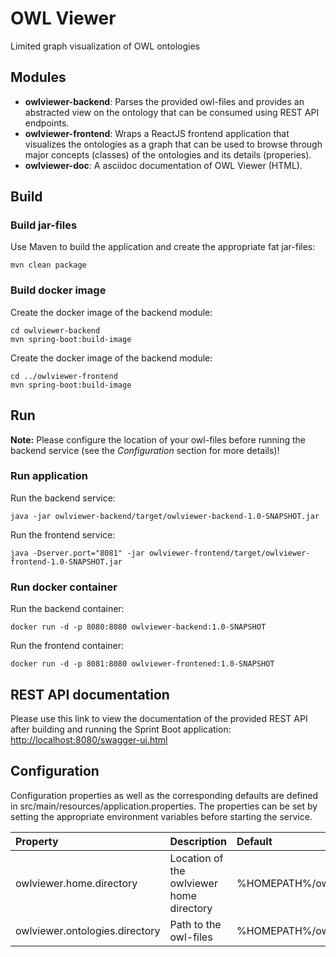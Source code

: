 # OWL Viewer

Limited graph visualization of OWL ontologies

## Modules

- **owlviewer-backend**: Parses the provided owl-files and provides an abstracted view on the ontology that can be 
consumed using REST API endpoints.
- **owlviewer-frontend**: Wraps a ReactJS frontend application that visualizes the ontologies as a graph that can be
used to browse through major concepts (classes) of the ontologies and its details (properies).
- **owlviewer-doc**: A asciidoc documentation of OWL Viewer (HTML).

## Build

### Build jar-files
Use Maven to build the application and create the appropriate fat jar-files:
```
mvn clean package
```

### Build docker image

Create the docker image of the backend module:
```
cd owlviewer-backend
mvn spring-boot:build-image
```

Create the docker image of the backend module:
```
cd ../owlviewer-frontend
mvn spring-boot:build-image
```

## Run

**Note:** Please configure the location of your owl-files before running the backend service (see the _Configuration_ 
section for more details)!

### Run application

Run the backend service:
```
java -jar owlviewer-backend/target/owlviewer-backend-1.0-SNAPSHOT.jar
```

Run the frontend service:
```
java -Dserver.port="8081" -jar owlviewer-frontend/target/owlviewer-frontend-1.0-SNAPSHOT.jar
```

### Run docker container

Run the backend container:
```
docker run -d -p 8080:8080 owlviewer-backend:1.0-SNAPSHOT
```

Run the frontend container:
```
docker run -d -p 8081:8080 owlviewer-frontened:1.0-SNAPSHOT
```

## REST API documentation
Please use this link to view the documentation of the provided REST API after building and
running the Sprint Boot application: [http://localhost:8080/swagger-ui.html](http://localhost:8080/swagger-ui.html)

## Configuration

Configuration properties as well as the corresponding defaults are defined in src/main/resources/application.properties.
The properties can be set by setting the appropriate environment variables before starting the service.

| Property                       | Description                               | Default                         | Environment variable     |
| :----------------------------- | :---------------------------------------- | :------------------------------ | :----------------------- |
| owlviewer.home.directory       | Location of the owlviewer home directory  | %HOMEPATH%/owlviewer            | OWLVIEWER_HOME           |
| owlviewer.ontologies.directory | Path to the owl-files                     | %HOMEPATH%/owlviewer/ontologies | OWLVIEWER_ONTOLOGIES_DIR |
